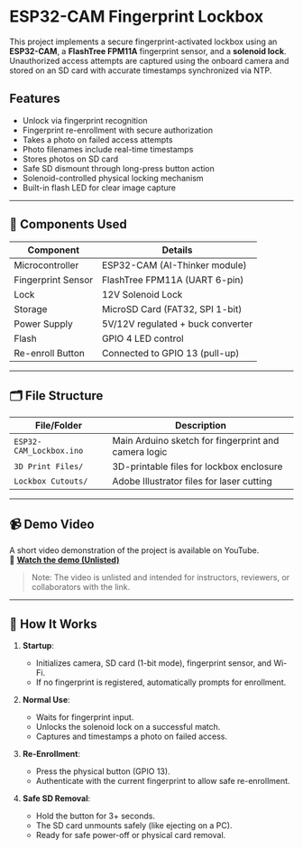 # ESP32-CAM Fingerprint Lockbox

This project implements a secure fingerprint-activated lockbox using an **ESP32-CAM**, a **FlashTree FPM11A** fingerprint sensor, and a **solenoid lock**. Unauthorized access attempts are captured using the onboard camera and stored on an SD card with accurate timestamps synchronized via NTP.

## Features

- Unlock via fingerprint recognition
- Fingerprint re-enrollment with secure authorization
- Takes a photo on failed access attempts
- Photo filenames include real-time timestamps
- Stores photos on SD card
- Safe SD dismount through long-press button action
- Solenoid-controlled physical locking mechanism
- Built-in flash LED for clear image capture

------------------------------------------------------------------------------------

## 🧩 Components Used

| Component               | Details                         |
|------------------------|----------------------------------|
| Microcontroller        | ESP32-CAM (AI-Thinker module)    |
| Fingerprint Sensor     | FlashTree FPM11A (UART 6-pin)    |
| Lock                   | 12V Solenoid Lock                |
| Storage                | MicroSD Card (FAT32, SPI 1-bit)  |
| Power Supply           | 5V/12V regulated + buck converter|
| Flash                  | GPIO 4 LED control               |
| Re-enroll Button       | Connected to GPIO 13 (pull-up)   |

------------------------------------------------------------------------------------

## 🗂️ File Structure

| File/Folder        | Description                                     |
|--------------------|-------------------------------------------------|
| `ESP32-CAM_Lockbox.ino`       | Main Arduino sketch for fingerprint and camera logic |
| `3D Print Files/`             | 3D-printable files for lockbox enclosure |
| `Lockbox Cutouts/`            | Adobe Illustrator files for laser cutting |

------------------------------------------------------------------------------------

## 📹 Demo Video

A short video demonstration of the project is available on YouTube.  
🔗 **[Watch the demo (Unlisted)](https://youtube.com/shorts/HpiAbvv0W3Y)**

> Note: The video is unlisted and intended for instructors, reviewers, or collaborators with the link.

------------------------------------------------------------------------------------

## 🔧 How It Works

1. **Startup**:
   - Initializes camera, SD card (1-bit mode), fingerprint sensor, and Wi-Fi.
   - If no fingerprint is registered, automatically prompts for enrollment.

2. **Normal Use**:
   - Waits for fingerprint input.
   - Unlocks the solenoid lock on a successful match.
   - Captures and timestamps a photo on failed access.

3. **Re-Enrollment**:
   - Press the physical button (GPIO 13).
   - Authenticate with the current fingerprint to allow safe re-enrollment.

4. **Safe SD Removal**:
   - Hold the button for 3+ seconds.
   - The SD card unmounts safely (like ejecting on a PC).
   - Ready for safe power-off or physical card removal.
